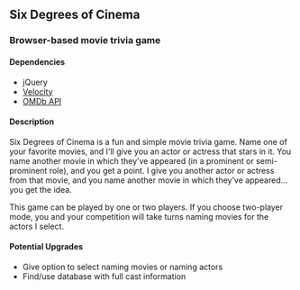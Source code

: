 ## Six Degrees of Cinema

### Browser-based movie trivia game

#### Dependencies
* jQuery
* [Velocity](http://julian.com/research/velocity/)
* [OMDb API](http://omdbapi.com)

#### Description

Six Degrees of Cinema is a fun and simple movie trivia game. Name one of your favorite movies, and I'll give you an actor or actress that stars in it. You name another movie in which they’ve appeared (in a prominent or semi-prominent role), and you get a point. I give you another actor or actress from that movie, and you name another movie in which they’ve appeared… you get the idea.

This game can be played by one or two players. If you choose two-player mode, you and your competition will take turns naming movies for the actors I select.

#### Potential Upgrades
* Give option to select naming movies or naming actors
* Find/use database with full cast information

